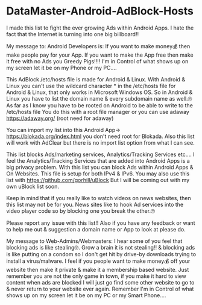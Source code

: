 # DataMaster-Android-AdBlock-Hosts

I made this list to fight the ever growing Ads within Android Apps.
I hate the fact that the Internet is turning into one big billboard!!

My message to: Android Developers is: If you want to make money💰 then make people pay for your App.
If you want to make the App free then make it free with no Ads you Greedy Pigs!!!!
I'm in Control of what shows up on my screen let it be on my Phone or my PC....

This AdBlock /etc/hosts file is made for Android & Linux.
With Android & Linux you can't use the wildcard character * in the /etc/hosts file for Android & Linux,
that only works in Microsoft Windows OS.
So in Android & Linux you have to list the domain name & every subdomain name as well.🙄
As far as I know you have to be rooted on Android to be able to write to the /etc/hosts file
You do this with a root file manager or you can use adaway https://adaway.org/ (root need for adaway)

You can import my list into this Android App-> https://blokada.org/index.html you don't need root for Blokada. Also this list will work with AdClear but there is no import list option from what I can see.

This list blocks Ads/marketing services, Analytics/Tracking Services etc....
I feel the Analytics/Tracking Services that are added into Android Apps is a big privacy problem.
With this list you can block Ads within Android Apps & On Websites.
This file is setup for both IPv4 & IPv6.
You may also use this list with https://github.com/gorhill/uBlock
But I will be coming out with my own uBlock list soon.

Keep in mind that if you really like to watch videos on news websites,
then this list may not be for you.
News sites like to hook Ad services into the video player code so by blocking one you break the other.🙄

Please report any issue with this list!!
Also if you have any feedback or want to help me out & suggestion a domain name or App to look at please do.

My message to Web-Admins/Webmasters: I hear some of you feel that blocking ads is like stealing🙄.
Grow a brain it is not stealing!! & blocking ads is like putting on a condom so I don't get hit by drive-by downloads trying to install a virus/malware.
I feel if you people want to make money💰 off your website then make it private & make it a membership based website.
Just remember you are not the only game in town, if you make it hard to view content when ads are blocked
I will just go find some other website to go to & never return to your website ever again.
Remember I'm in Control of what shows up on my screen let it be on my PC or my Smart Phone....
